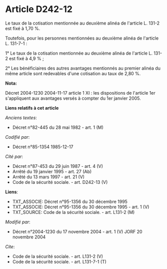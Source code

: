 # Article D242-12

Le taux de la cotisation mentionnée au deuxième alinéa de l'article L. 131-2 est fixé à 1,70 %. 

Toutefois, pour les personnes mentionnées au deuxième alinéa de l'article L. 131-7-1 : 

1° Le taux de la cotisation mentionnée au deuxième alinéa de l'article L. 131-2 est fixé à 4,9 % ; 

2° Les bénéficiaires des autres avantages mentionnés au premier alinéa du même article sont redevables d'une cotisation au
taux de 2,80 %.

**Nota:**

Décret 2004-1230 2004-11-17 article 1 XI : les dispositions de l'article 1er s'appliquent aux avantages versés à compter du
1er janvier 2005.

**Liens relatifs à cet article**

_Anciens textes_:

  - Décret n°82-445 du 28 mai 1982 - art. 1 (M)

_Codifié par_:

  - Décret n°85-1354 1985-12-17

_Cité par_:

  - Décret n°87-453 du 29 juin 1987 - art. 4 (V)
  - Arrêté du 19 janvier 1995 - art. 27 (Ab)
  - Arrêté du 13 mars 1997 - art. 21 (V)
  - Code de la sécurité sociale. - art. D242-13 (V)

**Liens**:

  - TXT_ASSOCIE: Décret n°95-1356 du 30 décembre 1995
  - TXT_ASSOCIE: Décret n°95-1356 du 30 décembre 1995 - art. 1 (V)
  - TXT_SOURCE: Code de la sécurité sociale. - art. L131-2 (M)

_Modifié par_:

  - Décret n°2004-1230 du 17 novembre 2004 - art. 1 (V) JORF 20 novembre 2004

_Cite_:

  - Code de la sécurité sociale. - art. L131-2 (V)
  - Code de la sécurité sociale. - art. L131-7-1 (T)
